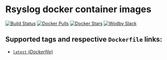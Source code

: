 # Rsyslog docker container images

[![Build Status](https://travis-ci.org/wodby/rsyslog.svg?branch=master)](https://travis-ci.org/wodby/rsyslog)
[![Docker Pulls](https://img.shields.io/docker/pulls/wodby/rsyslog.svg)](https://hub.docker.com/r/wodby/rsyslog)
[![Docker Stars](https://img.shields.io/docker/stars/wodby/rsyslog.svg)](https://hub.docker.com/r/wodby/rsyslog)
[![Wodby Slack](http://slack.wodby.com/badge.svg)](http://slack.wodby.com)

## Supported tags and respective `Dockerfile` links:

- [`latest` (*Dockerfile*)](https://github.com/wodby/rsyslog/tree/master/Dockerfile)
